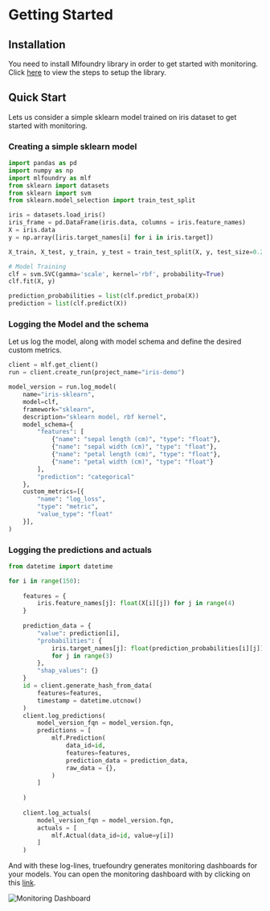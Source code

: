 # Getting Started

## Installation
You need to install Mlfoundry library in order to get started with monitoring. Click [here](../experiment-tracking/getting-started/setup.md) to view the steps to setup the library.

## Quick Start

Lets us consider a simple sklearn model trained on iris dataset to get started with monitoring. 

### Creating a simple sklearn model
```python
import pandas as pd
import numpy as np
import mlfoundry as mlf
from sklearn import datasets
from sklearn import svm
from sklearn.model_selection import train_test_split

iris = datasets.load_iris()
iris_frame = pd.DataFrame(iris.data, columns = iris.feature_names)
X = iris.data
y = np.array([iris.target_names[i] for i in iris.target])

X_train, X_test, y_train, y_test = train_test_split(X, y, test_size=0.2)

# Model Training
clf = svm.SVC(gamma='scale', kernel='rbf', probability=True)
clf.fit(X, y)

prediction_probabilities = list(clf.predict_proba(X))
prediction = list(clf.predict(X))
```

### Logging the Model and the schema

Let us log the model, along with model schema and define the desired custom metrics.

```python
client = mlf.get_client()
run = client.create_run(project_name="iris-demo")

model_version = run.log_model(
    name="iris-sklearn",
    model=clf,
    framework="sklearn",
    description="sklearn model, rbf kernel",
    model_schema={
        "features": [
            {"name": "sepal length (cm)", "type": "float"}, 
            {"name": "sepal width (cm)", "type": "float"},
            {"name": "petal length (cm)", "type": "float"},
            {"name": "petal width (cm)", "type": "float"}
        ],
        "prediction": "categorical"
    },
    custom_metrics=[{
        "name": "log_loss", 
        "type": "metric",
        "value_type": "float"
    }],
)
```

### Logging the predictions and actuals

```python
from datetime import datetime

for i in range(150):
    
    features = { 
        iris.feature_names[j]: float(X[i][j]) for j in range(4)
    }
    
    prediction_data = {
        "value": prediction[i],
        "probabilities": {
            iris.target_names[j]: float(prediction_probabilities[i][j]) 
            for j in range(3)
        },
        "shap_values": {}
    }
    id = client.generate_hash_from_data(
        features=features,
        timestamp = datetime.utcnow()
    )
    client.log_predictions(
        model_version_fqn = model_version.fqn,
        predictions = [
            mlf.Prediction(
                data_id=id,
                features=features,
                prediction_data = prediction_data,
                raw_data = {},
            )
        ]
            
    )
   
    client.log_actuals(
        model_version_fqn = model_version.fqn,
        actuals = [
            mlf.Actual(data_id=id, value=y[i])
        ]
    )
```

And with these log-lines, truefoundry generates monitoring dashboards for your models. You can open the monitoring dashboard with by clicking on this [link](https://app.truefoundry.com/data-monitoring).

![Monitoring Dashboard](../assets/monitoring-dashboard.png)

